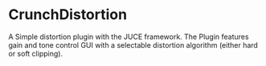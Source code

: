 # CrunchDistortion
A Simple distortion plugin with the JUCE framework. The Plugin features gain and tone control GUI with a selectable distortion algorithm (either hard or soft clipping). 
